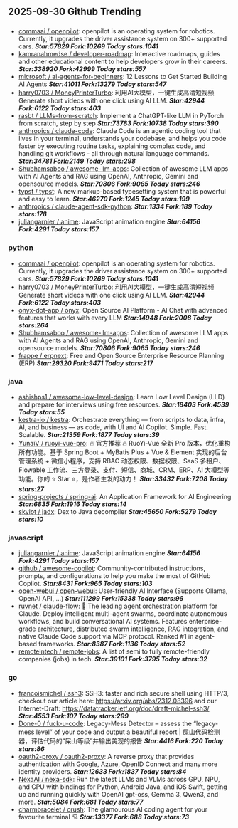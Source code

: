 ## 2025-09-30 Github Trending

### 
* [commaai / openpilot](https://github.com/commaai/openpilot): openpilot is an operating system for robotics. Currently, it upgrades the driver assistance system on 300+ supported cars. ***Star:57829 Fork:10269 Today stars:1041***
* [kamranahmedse / developer-roadmap](https://github.com/kamranahmedse/developer-roadmap): Interactive roadmaps, guides and other educational content to help developers grow in their careers. ***Star:338920 Fork:42999 Today stars:557***
* [microsoft / ai-agents-for-beginners](https://github.com/microsoft/ai-agents-for-beginners): 12 Lessons to Get Started Building AI Agents ***Star:41011 Fork:13279 Today stars:547***
* [harry0703 / MoneyPrinterTurbo](https://github.com/harry0703/MoneyPrinterTurbo): 利用AI大模型，一键生成高清短视频 Generate short videos with one click using AI LLM. ***Star:42944 Fork:6122 Today stars:403***
* [rasbt / LLMs-from-scratch](https://github.com/rasbt/LLMs-from-scratch): Implement a ChatGPT-like LLM in PyTorch from scratch, step by step ***Star:73783 Fork:10738 Today stars:390***
* [anthropics / claude-code](https://github.com/anthropics/claude-code): Claude Code is an agentic coding tool that lives in your terminal, understands your codebase, and helps you code faster by executing routine tasks, explaining complex code, and handling git workflows - all through natural language commands. ***Star:34781 Fork:2149 Today stars:298***
* [Shubhamsaboo / awesome-llm-apps](https://github.com/Shubhamsaboo/awesome-llm-apps): Collection of awesome LLM apps with AI Agents and RAG using OpenAI, Anthropic, Gemini and opensource models. ***Star:70806 Fork:9065 Today stars:246***
* [typst / typst](https://github.com/typst/typst): A new markup-based typesetting system that is powerful and easy to learn. ***Star:46270 Fork:1245 Today stars:199***
* [anthropics / claude-agent-sdk-python](https://github.com/anthropics/claude-agent-sdk-python):  ***Star:1334 Fork:189 Today stars:178***
* [juliangarnier / anime](https://github.com/juliangarnier/anime): JavaScript animation engine ***Star:64156 Fork:4291 Today stars:157***

### python
* [commaai / openpilot](https://github.com/commaai/openpilot): openpilot is an operating system for robotics. Currently, it upgrades the driver assistance system on 300+ supported cars. ***Star:57829 Fork:10269 Today stars:1041***
* [harry0703 / MoneyPrinterTurbo](https://github.com/harry0703/MoneyPrinterTurbo): 利用AI大模型，一键生成高清短视频 Generate short videos with one click using AI LLM. ***Star:42944 Fork:6122 Today stars:403***
* [onyx-dot-app / onyx](https://github.com/onyx-dot-app/onyx): Open Source AI Platform - AI Chat with advanced features that works with every LLM ***Star:14948 Fork:2008 Today stars:264***
* [Shubhamsaboo / awesome-llm-apps](https://github.com/Shubhamsaboo/awesome-llm-apps): Collection of awesome LLM apps with AI Agents and RAG using OpenAI, Anthropic, Gemini and opensource models. ***Star:70806 Fork:9065 Today stars:246***
* [frappe / erpnext](https://github.com/frappe/erpnext): Free and Open Source Enterprise Resource Planning (ERP) ***Star:29320 Fork:9471 Today stars:217***

### java
* [ashishps1 / awesome-low-level-design](https://github.com/ashishps1/awesome-low-level-design): Learn Low Level Design (LLD) and prepare for interviews using free resources. ***Star:18403 Fork:4539 Today stars:55***
* [kestra-io / kestra](https://github.com/kestra-io/kestra): Orchestrate everything — from scripts to data, infra, AI, and business — as code, with UI and AI Copilot. Simple. Fast. Scalable. ***Star:21359 Fork:1877 Today stars:39***
* [YunaiV / ruoyi-vue-pro](https://github.com/YunaiV/ruoyi-vue-pro): 🔥 官方推荐 🔥 RuoYi-Vue 全新 Pro 版本，优化重构所有功能。基于 Spring Boot + MyBatis Plus + Vue & Element 实现的后台管理系统 + 微信小程序，支持 RBAC 动态权限、数据权限、SaaS 多租户、Flowable 工作流、三方登录、支付、短信、商城、CRM、ERP、AI 大模型等功能。你的 ⭐️ Star ⭐️，是作者生发的动力！ ***Star:33432 Fork:7208 Today stars:27***
* [spring-projects / spring-ai](https://github.com/spring-projects/spring-ai): An Application Framework for AI Engineering ***Star:6835 Fork:1916 Today stars:14***
* [skylot / jadx](https://github.com/skylot/jadx): Dex to Java decompiler ***Star:45650 Fork:5279 Today stars:10***

### javascript
* [juliangarnier / anime](https://github.com/juliangarnier/anime): JavaScript animation engine ***Star:64156 Fork:4291 Today stars:157***
* [github / awesome-copilot](https://github.com/github/awesome-copilot): Community-contributed instructions, prompts, and configurations to help you make the most of GitHub Copilot. ***Star:8431 Fork:965 Today stars:103***
* [open-webui / open-webui](https://github.com/open-webui/open-webui): User-friendly AI Interface (Supports Ollama, OpenAI API, ...) ***Star:111299 Fork:15338 Today stars:96***
* [ruvnet / claude-flow](https://github.com/ruvnet/claude-flow): 🌊 The leading agent orchestration platform for Claude. Deploy intelligent multi-agent swarms, coordinate autonomous workflows, and build conversational AI systems. Features enterprise-grade architecture, distributed swarm intelligence, RAG integration, and native Claude Code support via MCP protocol. Ranked #1 in agent-based frameworks. ***Star:8387 Fork:1136 Today stars:52***
* [remoteintech / remote-jobs](https://github.com/remoteintech/remote-jobs): A list of semi to fully remote-friendly companies (jobs) in tech. ***Star:39101 Fork:3795 Today stars:32***

### go
* [francoismichel / ssh3](https://github.com/francoismichel/ssh3): SSH3: faster and rich secure shell using HTTP/3, checkout our article here: https://arxiv.org/abs/2312.08396 and our Internet-Draft: https://datatracker.ietf.org/doc/draft-michel-ssh3/ ***Star:4553 Fork:107 Today stars:299***
* [Done-0 / fuck-u-code](https://github.com/Done-0/fuck-u-code): Legacy-Mess Detector – assess the “legacy-mess level” of your code and output a beautiful report | 屎山代码检测器，评估代码的“屎山等级”并输出美观的报告 ***Star:4416 Fork:220 Today stars:86***
* [oauth2-proxy / oauth2-proxy](https://github.com/oauth2-proxy/oauth2-proxy): A reverse proxy that provides authentication with Google, Azure, OpenID Connect and many more identity providers. ***Star:12633 Fork:1837 Today stars:84***
* [NexaAI / nexa-sdk](https://github.com/NexaAI/nexa-sdk): Run the latest LLMs and VLMs across GPU, NPU, and CPU with bindings for Python, Android Java, and iOS Swift, getting up and running quickly with OpenAI gpt-oss, Gemma 3, Qwen3, and more. ***Star:5084 Fork:681 Today stars:77***
* [charmbracelet / crush](https://github.com/charmbracelet/crush): The glamourous AI coding agent for your favourite terminal 💘 ***Star:13377 Fork:688 Today stars:73***
